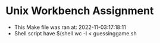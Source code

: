 # Unix Workbench Assignment
* This Make file was ran at: 2022-11-03:17:18:11
* Shell script have $(shell wc -l < guessinggame.sh
